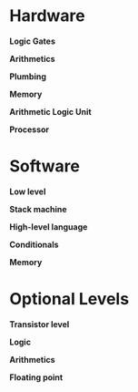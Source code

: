 # Hardware

**Logic Gates**

**Arithmetics**

**Plumbing**

**Memory**

**Arithmetic Logic Unit**

****Processor****

# Software

**Low level**

**Stack machine**

**High-level language**

**Conditionals**

****Memory****
    
# Optional Levels

**Transistor level**

**Logic**

**Arithmetics**

**Floating point**